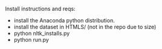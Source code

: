 Install instructions and reqs:

- install the Anaconda python distribution.
- install the dataset in HTMLS/ (not in the repo due to size)
- python nltk_installs.py
- python run.py
